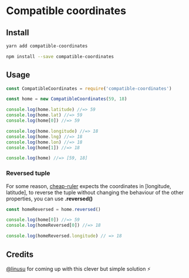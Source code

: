 # Compatible coordinates

## Install

```sh
yarn add compatible-coordinates
```

```sh
npm install --save compatible-coordinates
```

## Usage

```js
const CompatibleCoordinates = require('compatible-coordinates')

const home = new CompatibleCoordinates(59, 18)

console.log(home.latitude) //=> 59
console.log(home.lat) //=> 59
console.log(home[0]) //=> 59

console.log(home.longitude) //=> 18
console.log(home.lng) //=> 18
console.log(home.lon) //=> 18
console.log(home[1]) //=> 18

console.log(home) //=> [59, 18]
```

### Reversed tuple

For some reason, [cheap-ruler](https://github.com/mapbox/cheap-ruler#distancea-b) expects the coordinates in [longitude, latitude], to reverse the tuple without changing the behaviour of the other properties, you can use **.reversed()**

```js
const homeReversed = home.reversed()

console.log(home[0]) //=> 59
console.log(homeReversed[0]) //=> 18

console.log(homeReversed.longitude) // => 18
```

## Credits

[@linusu](https://github.com/linusu) for coming up with this clever but simple solution ⚡️
